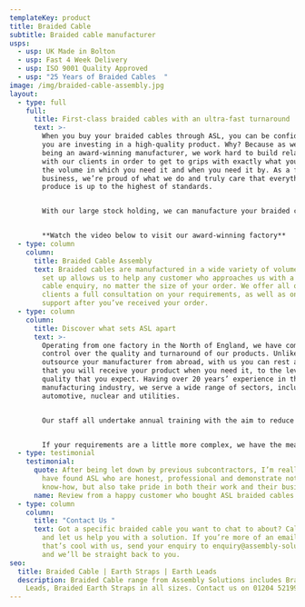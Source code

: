 ```yaml
---
templateKey: product
title: Braided Cable
subtitle: Braided cable manufacturer
usps:
  - usp: UK Made in Bolton
  - usp: Fast 4 Week Delivery
  - usp: ISO 9001 Quality Approved
  - usp: "25 Years of Braided Cables  "
image: /img/braided-cable-assembly.jpg
layout:
  - type: full
    full:
      title: First-class braided cables with an ultra-fast turnaround
      text: >-
        When you buy your braided cables through ASL, you can be confident that
        you are investing in a high-quality product. Why? Because as well as
        being an award-winning manufacturer, we work hard to build relationships
        with our clients in order to get to grips with exactly what you need,
        the volume in which you need it and when you need it by. As a family-run
        business, we’re proud of what we do and truly care that everything we
        produce is up to the highest of standards. 


        With our large stock holding, we can manufacture your braided cable assembly within days while still maintaining the level of quality we’ve worked hard at achieving and maintaining. Whether you’re looking for Braided Earth Cables, Braided Earth Leads or Braided Earth Straps, we can help. 


        **Watch the video below to visit our award-winning factory**
  - type: column
    column:
      title: Braided Cable Assembly
      text: Braided cables are manufactured in a wide variety of volumes. Our flexible
        set up allows us to help any customer who approaches us with a braided
        cable enquiry, no matter the size of your order. We offer all our
        clients a full consultation on your requirements, as well as ongoing
        support after you’ve received your order.
  - type: column
    column:
      title: Discover what sets ASL apart
      text: >-
        Operating from one factory in the North of England, we have complete
        control over the quality and turnaround of our products. Unlike when you
        outsource your manufacturer from abroad, with us you can rest assured
        that you will receive your product when you need it, to the level of
        quality that you expect. Having over 20 years’ experience in the
        manufacturing industry, we serve a wide range of sectors, including
        automotive, nuclear and utilities. 


        Our staff all undertake annual training with the aim to reduce costs and lead times as well as retaining our high level of quality.


        If your requirements are a little more complex, we have the means to fulfil both large and small orders.
  - type: testimonial
    testimonial:
      quote: After being let down by previous subcontractors, I’m really pleased to
        have found ASL who are honest, professional and demonstrate not only the
        know-how, but also take pride in both their work and their business.
      name: Review from a happy customer who bought ASL braided cables
  - type: column
    column:
      title: "Contact Us "
      text: Got a specific braided cable you want to chat to about? Call 01204 521999
        and let us help you with a solution. If you’re more of an email person,
        that’s cool with us, send your enquiry to enquiry@assembly-solutions.com
        and we’ll be straight back to you.
seo:
  title: Braided Cable | Earth Straps | Earth Leads
  description: Braided Cable range from Assembly Solutions includes Braided Earth
    Leads, Braided Earth Straps in all sizes. Contact us on 01204 521999.
---
```

